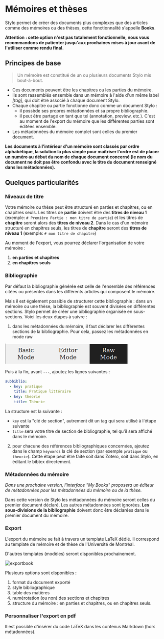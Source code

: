 # Mémoires et thèses
Stylo permet de créer des documents plus complexes que des articles comme des mémoires ou des thèses, cette fonctionnalité s'appelle **Books**.

**Attention : cette option n'est pas totalement fonctionnelle, nous vous recommandons de patienter jusqu'aux prochaines mises à jour avant de l'utiliser comme rendu final.**

## Principes de base

> Un mémoire est constitué de un ou plusieurs documents Stylo mis bout-à-bout.

- Ces documents peuvent être les chapitres ou les parties du mémoire.
- Ils sont rassemblés ensemble dans un mémoire à l'aide d'un même label _[tag]_, qui doit être associé à chaque document Stylo.
- Chaque chapitre ou partie fonctionne donc comme un document Stylo :
  - il possède ses propres métadonnées et sa propre bibliographie.
  - il peut être partagé en tant que tel (annotation, preview, etc.). C'est au moment de l'export du mémoire que les différentes parties sont éditées ensemble.
- Les métadonnées du mémoire complet sont celles du premier document.

**Les documents à l'intérieur d'un mémoire sont classés par ordre alphabétique, la solution la plus simple pour maîtriser l'ordre est de placer un numéro au début du nom de chaque document concerné (le nom du document ne doit pas être confondu avec le titre du document renseigné dans les métadonnées).**

## Quelques particularités

### Niveaux de titre

Votre mémoire ou thèse peut être structuré en parties et chapitres, ou en chapitres seuls. Les titres de **partie** doivent être des **titres de niveau 1** (exemple: `# Première Partie : mon titre de partie`) et les titres de **chapitre** seront alors des **titres de niveau 2**. Dans le cas d'un mémoire structuré en chapitres seuls, les titres de **chapitre** seront des **titres de niveau 1** (exemple: `# mon titre de chapitre`)

Au moment de l'export, vous pourrez déclarer l'organisation de votre mémoire :

1. **en parties et chapitres**
2. **en chapitres seuls**


### Bibliographie
Par défaut la bibliographie générée est celle de l'ensemble des références citées ou présentes dans les différents articles qui composent le mémoire.

Mais il est également possible de structurer cette bibliographie : dans un mémoire ou une thèse, la bibliographie est souvent divisées en différentes sections. Stylo permet de créer une bibliographie organisée en sous-sections. Voici les deux étapes à suivre :

1. dans les métadonnées du mémoire, il faut déclarer les différentes sections de la bibliographie. Pour cela, passez les métadonnées en mode raw

![rawmode](uploads/images/alpha_rawmode.png)

Puis à la fin, avant `---`, ajoutez les lignes suivantes :

```yaml
subbiblio:
  - key: pratique
    title: Pratique littéraire
  - key: theorie
    title: Théorie
```

La structure est la suivante :
- `key` est la "clé de section", autrement dit un tag qui sera utilisé à l'étape suivante
- `title` sera votre titre de section de bibliographie, tel qu'il sera affiché dans le mémoire.

2. pour chacune des références bibliographiques concernées, ajoutez dans le champ `keywords` la clé de section (par exemple `pratique` ou `theorie`). Cette étape peut être faite soit dans Zotero, soit dans Stylo, en éditant le bibtex directement.

### Métadonnées du mémoire
_Dans une prochaine version, l'interface "My Books" proposera un éditeur de métadonnées pour les métadonnées du mémoire ou de la thèse._

Dans cette version de Stylo les métadonnées du mémoire seront celles du premier document déclaré. Les autres métadonnées sont ignorées. **Les sous-divisions de la bibliographie** doivent donc être déclarées dans le premier document du mémoire.

### Export
L'export du mémoire se fait à travers un template LaTeX dédié. Il correspond au template de mémoire et de thèse de l'Université de Montréal.

D'autres templates (modèles) seront disponibles prochainement.

![exportbook](uploads/images/alpha_exportbook.png)

Plusieurs options sont disponibles :

1. format du document exporté
2. style bibliographique
3. table des matières
4. numérotation (ou non) des sections et chapitres
5. structure du mémoire : en parties et chapitres, ou en chapitres seuls.

### Personnaliser l'export en pdf
Il est possible d'insérer du code LaTeX dans les contenus Markdown (hors métadonnées).
